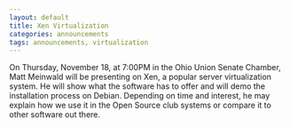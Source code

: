 ```yaml
---
layout: default
title: Xen Virtualization
categories: announcements
tags: announcements, virtualization
---
```

On Thursday, November 18, at 7:00PM in the Ohio Union Senate Chamber, Matt Meinwald will be presenting on Xen, a popular server virtualization system.  He will show what the software has to offer and will demo the installation process on Debian. Depending on time and interest, he may explain how we use it in the Open Source club systems or compare it to other software out there.
